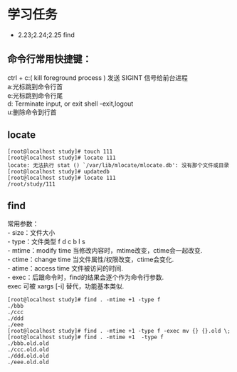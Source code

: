 # 学习任务
- 2.23;2.24;2.25 find

## 命令行常用快捷键：
ctrl  + c:( kill foreground process ) 发送 SIGINT 信号给前台进程  
	a:光标跳到命令行首  
	e:光标跳到命令行尾  
	d: Terminate input, or exit shell -exit,logout  
	u:删除命令到行首  


## locate 
```
[root@localhost study]# touch 111
[root@localhost study]# locate 111
locate: 无法执行 stat () `/var/lib/mlocate/mlocate.db': 没有那个文件或目录
[root@localhost study]# updatedb
[root@localhost study]# locate 111
/root/study/111
```

## find 
常用参数：  
	- size：文件大小  
	- type：文件类型 f d c b l s  
	- mtime：modify time 当修改内容时，mtime改变，ctime会一起改变.  
	- ctime：change time 当文件属性/权限改变，ctime会变化.  
	- atime：access time 文件被访问的时间.  
	- exec：后跟命令时，find的结果会逐个作为命令行参数.   
		exec 可被 xargs [-i] 替代，功能基本类似.  

```
[root@localhost study]# find . -mtime +1 -type f
./bbb
./ccc
./ddd
./eee
[root@localhost study]# find . -mtime +1 -type f -exec mv {} {}.old \;
[root@localhost study]# find . -mtime +1  -type f
./bbb.old.old
./ccc.old.old
./ddd.old.old
./eee.old.old
```
